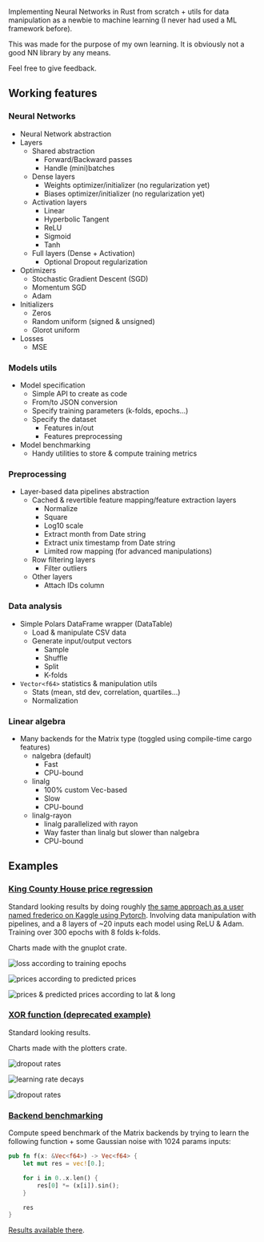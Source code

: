 Implementing Neural Networks in Rust from scratch + utils for data manipulation as a newbie to machine learning (I never had used a ML framework before).

This was made for the purpose of my own learning. It is obviously not a good NN library by any means. 

Feel free to give feedback.

## Working features

### Neural Networks

- Neural Network abstraction
- Layers
    - Shared abstraction
        - Forward/Backward passes
        - Handle (mini)batches
    - Dense layers
        - Weights optimizer/initializer (no regularization yet)
        - Biases optimizer/initializer (no regularization yet)
    - Activation layers
        - Linear
        - Hyperbolic Tangent
        - ReLU
        - Sigmoid
        - Tanh
    - Full layers (Dense + Activation)
        - Optional Dropout regularization
- Optimizers
    - Stochastic Gradient Descent (SGD)
    - Momentum SGD
    - Adam
- Initializers
    - Zeros
    - Random uniform (signed & unsigned)
    - Glorot uniform
- Losses
    - MSE

### Models utils

- Model specification
    - Simple API to create as code
    - From/to JSON conversion
    - Specify training parameters (k-folds, epochs...)
    - Specify the dataset
        - Features in/out
        - Features preprocessing
- Model benchmarking
    - Handy utilities to store & compute training metrics

### Preprocessing

- Layer-based data pipelines abstraction
    - Cached & revertible feature mapping/feature extraction layers
        - Normalize
        - Square
        - Log10 scale
        - Extract month from Date string
        - Extract unix timestamp from Date string
        - Limited row mapping (for advanced manipulations)
    - Row filtering layers
        - Filter outliers
    - Other layers
        - Attach IDs column

### Data analysis

- Simple Polars DataFrame wrapper (DataTable)
    - Load & manipulate CSV data
    - Generate input/output vectors
        - Sample
        - Shuffle
        - Split
        - K-folds
- `Vector<f64>` statistics & manipulation utils
    - Stats (mean, std dev, correlation, quartiles...)
    - Normalization

### Linear algebra

- Many backends for the Matrix type (toggled using compile-time cargo features)
    - nalgebra (default)
        - Fast
        - CPU-bound
    - linalg
        - 100% custom Vec-based
        - Slow
        - CPU-bound
    - linalg-rayon
        - linalg parallelized with rayon
        - Way faster than linalg but slower than nalgebra
        - CPU-bound

## Examples

### [King County House price regression](./examples/housing/)

Standard looking results by doing roughly [the same approach as a user named frederico on Kaggle using Pytorch](https://www.kaggle.com/code/chavesfm/dnn-house-price-r-0-88/notebook). Involving data manipulation with pipelines, and a 8 layers of ~20 inputs each model using ReLU & Adam. Training over 300 epochs with 8 folds k-folds.

Charts made with the gnuplot crate.

![loss according to training epochs](examples/visuals/full_lt_8ReLU-Adam-Lin-Adam_loss.png)

![prices according to predicted prices](./examples/visuals/full_lt_8ReLU-Adam-Lin-Adam_price.png)

![prices & predicted prices according to lat & long](examples/visuals/full_lt_8ReLU-Adam-Lin-Adam_latlong.png)


### [XOR function (deprecated example)](./examples/xor%5Bdeprecated%5D/)

Standard looking results. 

Charts made with the plotters crate.

![dropout rates](examples/visuals/dropout_rate.png)

![learning rate decays](examples/visuals/learning_rate_decay.png)

![dropout rates](examples/visuals/xor-example-predictions.png)

### [Backend benchmarking](./examples/benchmark/)

Compute speed benchmark of the Matrix backends by trying to learn the following function + some Gaussian noise with 1024 params inputs:

```rs
pub fn f(x: &Vec<f64>) -> Vec<f64> {
    let mut res = vec![0.];

    for i in 0..x.len() {
        res[0] *= (x[i]).sin();
    }

    res
}
```

[Results available there](./examples/benchmark/results/).